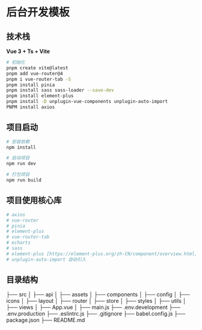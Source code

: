 # 后台开发模板

## 技术栈
**Vue 3 + Ts + Vite**

```bash
# 初始化
pnpm create vite@latest
pnpm add vue-router@4
pnpm i vue-router-tab -S
pnpm install pinia
pnpm install sass sass-loader --save-dev
pnpm install element-plus
pnpm install -D unplugin-vue-components unplugin-auto-import
PNPM install axios
```





## 项目启动
```bash
# 安装依赖
npm install

# 启动项目
npm run dev

# 打包项目
npm run build
```

## 项目使用核心库
```bash
# axios 
# vue-router
# pinia
# element-plus
# vue-router-tab
# echarts
# sass
# element-plus [https://element-plus.org/zh-CN/component/overview.html]
# unplugin-auto-import 自动引入
```




## 目录结构
├── src
│   ├── api
│   ├── assets
│   ├── components
│   ├── config
│   ├── icons
│   ├── layout
│   ├── router
│   ├── store
│   ├── styles
│   ├── utils
│   ├── views
│   ├── App.vue
│   ├── main.js
├── .env.development
├── .env.production
├── .eslintrc.js
├── .gitignore
├── babel.config.js
├── package.json
├── README.md





